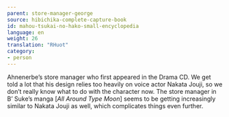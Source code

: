```yaml
---
parent: store-manager-george
source: hibichika-complete-capture-book
id: mahou-tsukai-no-hako-small-encyclopedia
language: en
weight: 26
translation: "RHuot"
category:
- person
---
```


Ahnenerbe’s store manager who first appeared in the Drama CD. We get told a lot that his design relies too heavily on voice actor Nakata Jouji, so we don’t really know what to do with the character now. The store manager in B’ Suke’s manga [*All Around Type Moon*] seems to be getting increasingly similar to Nakata Jouji as well, which complicates things even further.
